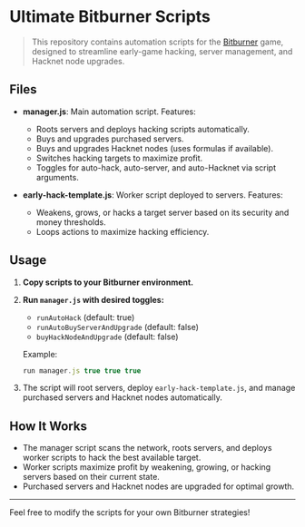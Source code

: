 # Ultimate Bitburner Scripts

> This repository contains automation scripts for the [Bitburner](https://danielyxie.github.io/bitburner/) game, designed to streamline early-game hacking, server management, and Hacknet node upgrades.

## Files

- **manager.js**: Main automation script. Features:
  - Roots servers and deploys hacking scripts automatically.
  - Buys and upgrades purchased servers.
  - Buys and upgrades Hacknet nodes (uses formulas if available).
  - Switches hacking targets to maximize profit.
  - Toggles for auto-hack, auto-server, and auto-Hacknet via script arguments.

- **early-hack-template.js**: Worker script deployed to servers. Features:
  - Weakens, grows, or hacks a target server based on its security and money thresholds.
  - Loops actions to maximize hacking efficiency.

## Usage

1. **Copy scripts to your Bitburner environment.**
2. **Run `manager.js` with desired toggles:**
   - `runAutoHack` (default: true)
   - `runAutoBuyServerAndUpgrade` (default: false)
   - `buyHackNodeAndUpgrade` (default: false)

   Example:

   ```JavaScript
   run manager.js true true true
   ```

3. The script will root servers, deploy `early-hack-template.js`, and manage purchased servers and Hacknet nodes automatically.

## How It Works

- The manager script scans the network, roots servers, and deploys worker scripts to hack the best available target.
- Worker scripts maximize profit by weakening, growing, or hacking servers based on their current state.
- Purchased servers and Hacknet nodes are upgraded for optimal growth.

---

Feel free to modify the scripts for your own Bitburner strategies!
